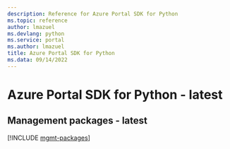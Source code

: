 ```yaml
---
description: Reference for Azure Portal SDK for Python
ms.topic: reference
author: lmazuel
ms.devlang: python
ms.service: portal
ms.author: lmazuel
title: Azure Portal SDK for Python
ms.data: 09/14/2022
---
```

# Azure Portal SDK for Python - latest

## Management packages - latest
[!INCLUDE [mgmt-packages](portal-mgmt-index.md)]